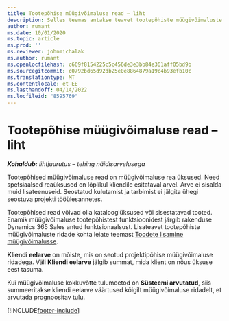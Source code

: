 ```yaml
---
title: Tootepõhise müügivõimaluse read – liht
description: Selles teemas antakse teavet tootepõhiste müügivõimaluste ridade kohta Project Operationsis.
author: rumant
ms.date: 10/01/2020
ms.topic: article
ms.prod: ''
ms.reviewer: johnmichalak
ms.author: rumant
ms.openlocfilehash: c669f8154225c5c456de3e3bb84e361aff05bd9b
ms.sourcegitcommit: c0792bd65d92db25e0e8864879a19c4b93efb10c
ms.translationtype: MT
ms.contentlocale: et-EE
ms.lasthandoff: 04/14/2022
ms.locfileid: "8595769"
---
```

# <a name="product-based-opportunity-lines---lite"></a>Tootepõhise müügivõimaluse read – liht

_**Kohaldub:** lihtjuurutus – tehing näidisarvelusega_

Tootepõhised müügivõimaluse read on müügivõimaluse rea üksused. Need spetsiaalsed reaüksused on lõplikul kliendile esitataval arvel. Arve ei sisalda muid lisateenuseid. Seostatud kulutamist ja tarbimist ei jälgita ühegi seostuva projekti tööülesannetes.

Tootepõhised read võivad olla kataloogiüksused või sisestatavad tooted. Enamik müügivõimaluse tootepõhistest funktsioonidest järgib rakenduse Dynamics 365 Sales antud funktsionaalsust. Lisateavet tootepõhiste müügivõimaluste ridade kohta leiate teemast [Toodete lisamine müügivõimalusse](/dynamics365/sales-enterprise/add-products-opportunity).

**Kliendi eelarve** on mõiste, mis on seotud projektipõhise müügivõimaluse ridadega. Väli **Kliendi eelarve** jälgib summat, mida klient on nõus üksuse eest tasuma.

Kui müügivõimaluse kokkuvõtte tulumeetod on **Süsteemi arvutatud**, siis summeeritakse kliendi eelarve väärtused kõigilt müügivõimaluse ridadelt, et arvutada prognoositav tulu. 



[!INCLUDE[footer-include](../../includes/footer-banner.md)]